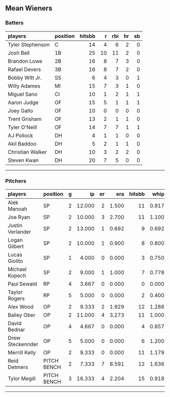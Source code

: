 ## Mean Wieners

### Batters

 
|players          |position | hitsbb|  r| rbi| hr| sb| 
|:----------------|:--------|------:|--:|---:|--:|--:| 
|Tyler Stephenson |C        |     14|  4|   6|  2|  0| 
|Josh Bell        |1B       |     25| 10|  11|  2|  0| 
|Brandon Lowe     |2B       |     16|  8|   7|  3|  0| 
|Rafael Devers    |3B       |     16|  8|   7|  2|  0| 
|Bobby Witt Jr.   |SS       |      6|  4|   3|  0|  1| 
|Willy Adames     |MI       |     15|  7|   3|  1|  0| 
|Miguel Sano      |CI       |     10|  1|   2|  1|  1| 
|Aaron Judge      |OF       |     15|  5|   1|  1|  1| 
|Joey Gallo       |OF       |     10|  0|   0|  0|  0| 
|Trent Grisham    |OF       |     13|  2|   1|  1|  0| 
|Tyler O'Neill    |OF       |     14|  7|   7|  1|  1| 
|AJ Pollock       |DH       |      4|  1|   1|  0|  0| 
|Akil Baddoo      |DH       |      5|  2|   1|  1|  0| 
|Christian Walker |DH       |     10|  3|   2|  2|  0| 
|Steven Kwan      |DH       |     20|  7|   5|  0|  0| 

* * *

### Pitchers

 
|players           |position    |  g|     ip| er|   era| hitsbb|  whip| so|  w| sv| 
|:-----------------|:-----------|--:|------:|--:|-----:|------:|-----:|--:|--:|--:| 
|Alek Manoah       |SP          |  2| 12.000|  2| 1.500|     11| 0.917| 13|  2|  0| 
|Joe Ryan          |SP          |  2| 10.000|  3| 2.700|     11| 1.100| 11|  1|  0| 
|Justin Verlander  |SP          |  2| 13.000|  1| 0.692|      9| 0.692| 15|  1|  0| 
|Logan Gilbert     |SP          |  2| 10.000|  1| 0.900|      8| 0.800| 11|  1|  0| 
|Lucas Giolito     |SP          |  1|  4.000|  0| 0.000|      3| 0.750|  6|  0|  0| 
|Michael Kopech    |SP          |  2|  9.000|  1| 1.000|      7| 0.778|  8|  0|  0| 
|Paul Sewald       |RP          |  4|  3.667|  0| 0.000|      0| 0.000|  3|  0|  0| 
|Taylor Rogers     |RP          |  5|  5.000|  0| 0.000|      2| 0.400|  5|  0|  5| 
|Alex Wood         |OP          |  2|  9.333|  2| 1.929|     12| 1.286| 11|  1|  0| 
|Bailey Ober       |OP          |  2| 11.000|  4| 3.273|     11| 1.000|  7|  1|  0| 
|David Bednar      |OP          |  4|  4.667|  0| 0.000|      4| 0.857|  4|  0|  1| 
|Drew Steckenrider |OP          |  5|  5.000|  0| 0.000|      6| 1.200|  2|  0|  1| 
|Merrill Kelly     |OP          |  2|  9.333|  0| 0.000|     11| 1.179| 13|  0|  0| 
|Reid Detmers      |PITCH BENCH |  2|  7.333|  7| 8.591|     12| 1.636|  8|  0|  0| 
|Tylor Megill      |PITCH BENCH |  3| 16.333|  4| 2.204|     15| 0.918| 15|  2|  0| 


* * *


